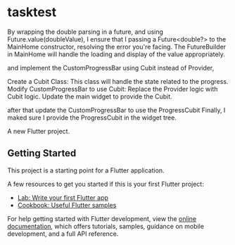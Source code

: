 # tasktest

By wrapping the double parsing in a future, and using Future.value(doubleValue), I ensure that I passing a Future<double?> to the MainHome constructor, resolving the error you're facing. The FutureBuilder in MainHome will handle the loading and display of the value appropriately.

and implement the CustomProgressBar using Cubit instead of Provider,

Create a Cubit Class: This class will handle the state related to the progress.
Modify CustomProgressBar to use Cubit: Replace the Provider logic with Cubit logic.
Update the main widget to provide the Cubit.

after that  update the CustomProgressBar to use the ProgressCubit
Finally, I maked sure I provide the ProgressCubit in the widget tree. 

A new Flutter project.

## Getting Started

This project is a starting point for a Flutter application.

A few resources to get you started if this is your first Flutter project:

- [Lab: Write your first Flutter app](https://docs.flutter.dev/get-started/codelab)
- [Cookbook: Useful Flutter samples](https://docs.flutter.dev/cookbook)

For help getting started with Flutter development, view the
[online documentation](https://docs.flutter.dev/), which offers tutorials,
samples, guidance on mobile development, and a full API reference.
